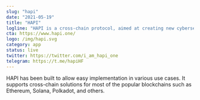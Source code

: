 ```yaml
---
slug: "hapi"
date: "2021-05-19"
title: "HAPI"
logline: "HAPI is a cross-chain protocol, aimed at creating new cybersecurity standards for DeFi market by providing real-time data on stolen funds and compromised wallets."
cta: https://www.hapi.one/
logo: /img/hapi.svg
category: app
status: live
twitter: https://twitter.com/i_am_hapi_one
telegram: https://t.me/hapiHF
---
```


HAPI has been built to allow easy implementation in various use cases. It supports cross-chain solutions for most of the popular blockchains such as Ethereum, Solana, Polkadot, and others.
